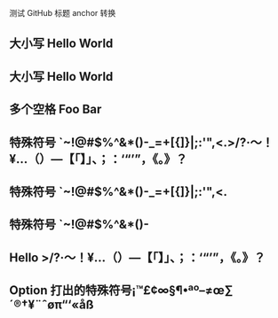 测试 GitHub 标题 anchor 转换

## 大小写 Hello World

## 大小写 Hello World

## 多个空格     Foo   Bar

## 特殊符号 \`~!@#$%^&\*()-\_=+[{]}\|;:'",<.>/?·～！¥…（）—【「】」、；：‘“’”，《。》？

## 特殊符号 \`~!@#$%^&\*()-\_=+[{]}\|;:'",<.

## 特殊符号 \`~!@#$%^&\*()-

## Hello >/?·～！¥…（）—【「】」、；：‘“’”，《。》？

## Option 打出的特殊符号¡™£¢∞§¶•ªº–≠œ∑´®†¥¨ˆøπ“‘«åß
